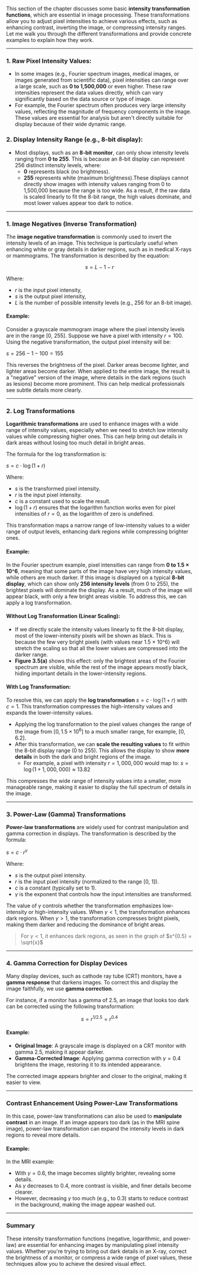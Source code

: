 This section of the chapter discusses some basic **intensity transformation functions**, which are essential in image processing. These transformations allow you to adjust pixel intensities to achieve various effects, such as enhancing contrast, inverting the image, or compressing intensity ranges. Let me walk you through the different transformations and provide concrete examples to explain how they work.
___

### 1. **Raw Pixel Intensity Values**:

-   In some images (e.g., Fourier spectrum images, medical images, or images generated from scientific data), pixel intensities can range over a large scale, such as **0 to 1,500,000** or even higher. These raw intensities represent the data values directly, which can vary significantly based on the data source or type of image.
-   For example, the Fourier spectrum often produces very large intensity values, reflecting the magnitude of frequency components in the image. These values are essential for analysis but aren't directly suitable for display because of their wide dynamic range.

### 2. **Display Intensity Range** (e.g., 8-bit display):

-   Most displays, such as an **8-bit monitor**, can only show intensity levels ranging from **0 to 255**. This is because an 8-bit display can represent 256 distinct intensity levels, where:
    -   **0** represents black (no brightness).
    -   **255** represents white (maximum brightness).These displays cannot directly show images with intensity values ranging from 0 to 1,500,000 because the range is too wide. As a result, if the raw data is scaled linearly to fit the 8-bit range, the high values dominate, and most lower values appear too dark to notice.
___
### 1. Image Negatives (Inverse Transformation)

The **image negative transformation** is commonly used to invert the intensity levels of an image. This technique is particularly useful when enhancing white or gray details in darker regions, such as in medical X-rays or mammograms. The transformation is described by the equation:

$$s = L - 1 - r$$

Where:

-   $r$ is the input pixel intensity,
-   $s$ is the output pixel intensity,
-   $L$ is the number of possible intensity levels (e.g., 256 for an 8-bit image).

#### Example:

Consider a grayscale mammogram image where the pixel intensity levels are in the range [0, 255]. Suppose we have a pixel with intensity $r = 100$. Using the negative transformation, the output pixel intensity will be:

$s = 256 -1 - 100 = 155$

This reverses the brightness of the pixel. Darker areas become lighter, and lighter areas become darker. When applied to the entire image, the result is a "negative" version of the image, where details in the dark regions (such as lesions) become more prominent. This can help medical professionals see subtle details more clearly.

----------

### 2. Log Transformations

**Logarithmic transformations** are used to enhance images with a wide range of intensity values, especially when we need to stretch low intensity values while compressing higher ones. This can help bring out details in dark areas without losing too much detail in bright areas.

The formula for the log transformation is:

$s = c \cdot \log(1 + r)$

Where:

-   $s$ is the transformed pixel intensity.
-   $r$ is the input pixel intensity.
-   $c$ is a constant used to scale the result.
-   $\log(1 + r)$ ensures that the logarithm function works even for pixel intensities of $r = 0$, as the logarithm of zero is undefined.

This transformation maps a narrow range of low-intensity values to a wider range of output levels, enhancing dark regions while compressing brighter ones.

#### Example:

In the Fourier spectrum example, pixel intensities can range from **0 to 1.5 × 10^6**, meaning that some parts of the image have very high intensity values, while others are much darker. If this image is displayed on a typical **8-bit display**, which can show only **256 intensity levels** (from 0 to 255), the brightest pixels will dominate the display. As a result, much of the image will appear black, with only a few bright areas visible. To address this, we can apply a log transformation.

#### Without Log Transformation (Linear Scaling):

-   If we directly scale the intensity values linearly to fit the 8-bit display, most of the lower-intensity pixels will be shown as black. This is because the few very bright pixels (with values near 1.5 × 10^6) will stretch the scaling so that all the lower values are compressed into the darker range.
-   **Figure 3.5(a)** shows this effect: only the brightest areas of the Fourier spectrum are visible, while the rest of the image appears mostly black, hiding important details in the lower-intensity regions.

#### With Log Transformation:

To resolve this, we can apply the **log transformation** $s = c \cdot \log(1 + r)$ with $c = 1$. This transformation compresses the high-intensity values and expands the lower-intensity values.

-   Applying the log transformation to the pixel values changes the range of the image from $[0, 1.5 \times 10^6]$ to a much smaller range, for example, $[0, 6.2]$.
-   After this transformation, we can **scale the resulting values** to fit within the 8-bit display range (0 to 255). This allows the display to show **more details** in both the dark and bright regions of the image.
    -  For example, a pixel with intensity $r = 1,000,000$ would map to: $s = \log(1 + 1,000,000) \approx 13.82$

This compresses the wide range of intensity values into a smaller, more manageable range, making it easier to display the full spectrum of details in the image.

----------

### 3. Power-Law (Gamma) Transformations

**Power-law transformations** are widely used for contrast manipulation and gamma correction in displays. The transformation is described by the formula:

$s = c \cdot r^\gamma$

Where:

-   $s$ is the output pixel intensity.
-   $r$ is the input pixel intensity (normalized to the range [0, 1]).
-   $c$ is a constant (typically set to 1).
-   $\gamma$ is the exponent that controls how the input intensities are transformed.

The value of $\gamma$ controls whether the transformation emphasizes low-intensity or high-intensity values. When $\gamma < 1$, the transformation enhances dark regions. When $\gamma > 1$, the transformation compresses bright pixels, making them darker and reducing the dominance of bright areas. 


> For $\gamma < 1$, it enhances dark regions, as seen in the graph of $x^{0.5} = \sqrt{x}$

----------

### 4. Gamma Correction for Display Devices

Many display devices, such as cathode ray tube (CRT) monitors, have a **gamma response** that darkens images. To correct this and display the image faithfully, we use **gamma correction**.

For instance, if a monitor has a gamma of 2.5, an image that looks too dark can be corrected using the following transformation:

$$s = r^{1/2.5} = r^{0.4}$$

#### Example:

-   **Original Image**: A grayscale image is displayed on a CRT monitor with gamma 2.5, making it appear darker.
-   **Gamma-Corrected Image**: Applying gamma correction with $\gamma = 0.4$ brightens the image, restoring it to its intended appearance.

The corrected image appears brighter and closer to the original, making it easier to view.

----------

### Contrast Enhancement Using Power-Law Transformations

In this case, power-law transformations can also be used to **manipulate contrast** in an image. If an image appears too dark (as in the MRI spine image), power-law transformation can expand the intensity levels in dark regions to reveal more details.

#### Example:

In the MRI example:

-   With $\gamma = 0.6$, the image becomes slightly brighter, revealing some details.
-   As $\gamma$ decreases to 0.4, more contrast is visible, and finer details become clearer.
-   However, decreasing $\gamma$ too much (e.g., to 0.3) starts to reduce contrast in the background, making the image appear washed out.

----------

### Summary

These intensity transformation functions (negative, logarithmic, and power-law) are essential for enhancing images by manipulating pixel intensity values. Whether you're trying to bring out dark details in an X-ray, correct the brightness of a monitor, or compress a wide range of pixel values, these techniques allow you to achieve the desired visual effect.

